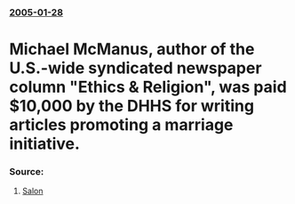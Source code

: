 ### [2005-01-28](/news/2005/01/28/index.md)

#  Michael McManus, author of the U.S.-wide syndicated newspaper column "Ethics & Religion", was paid $10,000 by the DHHS for writing articles promoting a marriage initiative. 




### Source:

1. [Salon](http://www.salon.com/news/feature/2005/01/27/mcmanus/index_np.html)
